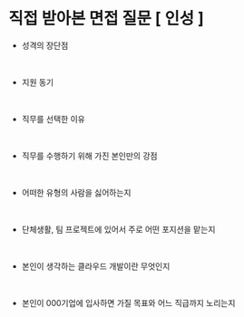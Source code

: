 # 직접 받아본 면접 질문 [ 인성 ]



- 성격의 장단점

<br>



- 지원 동기

<br>



- 직무를 선택한 이유

<br>



- 직무를 수행하기 위해 가진 본인만의 강점 

<br>



- 어떠한 유형의 사람을 싫어하는지

<br>



- 단체생활, 팀 프로젝트에 있어서 주로 어떤 포지션을 맡는지

<br>



- 본인이 생각하는 클라우드 개발이란 무엇인지

<br>



- 본인이 000기업에 입사하면 가질 목표와 어느 직급까지 노리는지
